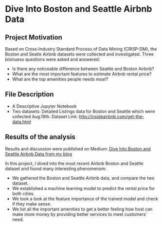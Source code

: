 # Dive Into Boston and Seattle Airbnb Data

## Project Motivation

Based on Cross-Industry Standard Process of Data Mining (CRISP-DM), the Boston and Seatle Airbnb datasets were collected and investigated.
Three bisinuess questions were asked and answered:

- Is there any noticeable difference between Seattle and Boston Airbnb?  
- What are the most important features to estimate Airbnb rental price?  
- What are the top amenities people needs most?  

## File Description

- A Descriptive Jupyter Notebook
- Two datasets:
   Detailed Listings data for Boston and Seattle which were collected Aug.19th.
   Dataset Link: http://insideairbnb.com/get-the-data.html

## Results of the analysis

Results and discussion were published on Medium: [Dive Into Boston and Seattle Airbnb Data from my blog](https://medium.com/@shubham.divakar/udacity-introduction-to-data-science-project-ebf627b11b70)
   
In this project, I dived into the most recent Airbnb Boston and Seattle dataset and found many interesting phenomenom:
- We gathered the Boston and Seattle Airbnb data, and compare the two dataset.
- We established a machine learning model to predict the rental price for both cities.
- We took a look at the feature importance of the trained model and check if they make sense.
- We list all the important amenities to get a better feeling how host can make more money by providing better services to meet customers’ need.
